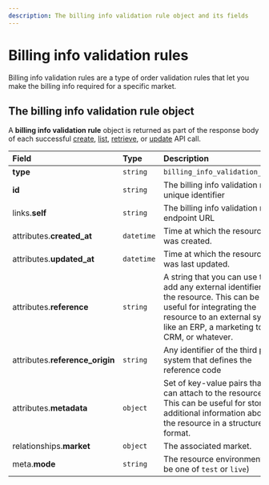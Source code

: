 ```yaml
---
description: The billing info validation rule object and its fields
---
```


# Billing info validation rules

Billing info validation rules are a type of order validation rules that let you make the billing info required for a specific market.

## The billing info validation rule object

A **billing info validation rule** object is returned as part of the response body of each successful [create](https://docs.commercelayer.io/api/resources/billing_info_validation_rules/create_billing_info_validation_rule), [list](https://docs.commercelayer.io/api/resources/billing_info_validation_rules/list_billing_info_validation_rules), [retrieve](https://docs.commercelayer.io/api/resources/billing_info_validation_rules/retrieve_billing_info_validation_rule), or [update](https://docs.commercelayer.io/api/resources/billing_info_validation_rules/update_billing_info_validation_rule) API call.

| Field | Type | Description |
| :--- | :--- | :--- |
| **type** | `string` | `billing_info_validation_rules` |
| **id** | `string` | The billing info validation rule unique identifier |
| links.**self** | `string` | The billing info validation rule endpoint URL |
| attributes.**created\_at** | `datetime` | Time at which the resource was created. |
| attributes.**updated\_at** | `datetime` | Time at which the resource was last updated. |
| attributes.**reference** | `string` | A string that you can use to add any external identifier to the resource. This can be useful for integrating the resource to an external system, like an ERP, a marketing tool, a CRM, or whatever. |
| attributes.**reference\_origin** | `string` | Any identifier of the third party system that defines the reference code |
| attributes.**metadata** | `object` | Set of key-value pairs that you can attach to the resource. This can be useful for storing additional information about the resource in a structured format. |
| relationships.**market** | `object` | The associated market. |
| meta.**mode** | `string` | The resource environment \(can be one of `test` or `live`\) |

